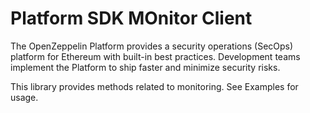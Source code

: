 # Platform SDK MOnitor Client


The OpenZeppelin Platform provides a security operations (SecOps) platform for Ethereum with built-in best practices. Development teams implement the Platform to ship faster and minimize security risks.

This library provides methods related to monitoring. See Examples for usage.